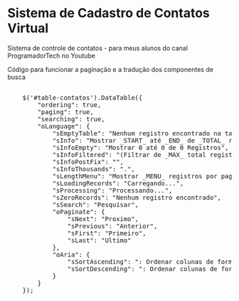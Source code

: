 # Sistema de Cadastro de Contatos Virtual
Sistema de controle de contatos - para meus alunos do canal ProgramadorTech no Youtube

Código para funcionar a paginação e a tradução dos componentes de busca

<pre>
  
    $('#table-contatos').DataTable({
        "ordering": true,
        "paging": true,
        "searching": true,
        "oLanguage": {
            "sEmptyTable": "Nenhum registro encontrado na tabela",
            "sInfo": "Mostrar _START_ at&eacute; _END_ de _TOTAL_ registros",
            "sInfoEmpty": "Mostrar 0 at&eacute; 0 de 0 Registros",
            "sInfoFiltered": "(Filtrar de _MAX_ total registros)",
            "sInfoPostFix": "",
            "sInfoThousands": ".",
            "sLengthMenu": "Mostrar _MENU_ registros por pagina",
            "sLoadingRecords": "Carregando...",
            "sProcessing": "Processando...",
            "sZeroRecords": "Nenhum registro encontrado",
            "sSearch": "Pesquisar",
            "oPaginate": {
                "sNext": "Proximo",
                "sPrevious": "Anterior",
                "sFirst": "Primeiro",
                "sLast": "Ultimo"
            },
            "oAria": {
                "sSortAscending": ": Ordenar colunas de forma ascendente",
                "sSortDescending": ": Ordenar colunas de forma descendente"
            }
        }
    });
  
</pre>
